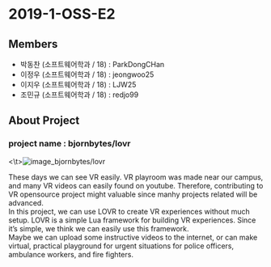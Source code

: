# 2019-1-OSS-E2
## Members
- 박동찬 (소프트웨어학과 / 18) : ParkDongCHan
- 이정우 (소프트웨어학과 / 18) : jeongwoo25
- 이지우 (소프트웨어학과 / 18) : LJW25
- 조민규 (소프트웨어학과 / 18) : redjo99

## About Project
### project name : bjornbytes/lovr
<\t>![image_bjornbytes/lovr](https://camo.githubusercontent.com/3e8fbf182195180bc0e27503790ae44a3262214b/68747470733a2f2f6c6f76722e6f72672f7374617469632f696d672f524541444d452e706e67)

These days we can see VR easily. VR playroom was made near our campus, and many VR videos can easily found on youtube. Therefore, contributing to VR opensource project might valuable since manhy projects related will be advanced.<br>
In this project, we can use LOVR to create VR experiences without much setup. LOVR is a simple Lua framework for building VR experiences. Since it’s simple, we think we can easily use this framework.<br>
Maybe we can upload some instructive videos to the internet, or can make virtual, practical playground for urgent situations for police officers, ambulance workers, and fire fighters.

